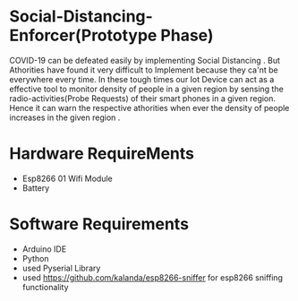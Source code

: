 # Social-Distancing-Enforcer(Prototype Phase)
COVID-19 can be defeated easily by implementing Social Distancing . But Athorities have found it very difficult to Implement because they ca'nt be everywhere every time. In these tough times our Iot Device can act as a effective tool to monitor density of people  in a given region by sensing the radio-activities(Probe Requests) of their smart phones in a given region. Hence it can warn the respective athorities when ever the density of people increases in the given region .

# Hardware RequireMents
* Esp8266 01 Wifi Module 
* Battery 

# Software Requirements
* Arduino IDE
* Python 
* used Pyserial Library
* used https://github.com/kalanda/esp8266-sniffer for esp8266 sniffing functionality


